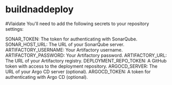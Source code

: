 # buildnaddeploy
#Vlaidate
You'll need to add the following secrets to your repository settings:



SONAR_TOKEN: The token for authenticating with SonarQube.
SONAR_HOST_URL: The URL of your SonarQube server.
ARTIFACTORY_USERNAME: Your Artifactory username.
ARTIFACTORY_PASSWORD: Your Artifactory password.
ARTIFACTORY_URL: The URL of your Artifactory registry.
DEPLOYMENT_REPO_TOKEN: A GitHub token with access to the deployment repository.
ARGOCD_SERVER: The URL of your Argo CD server (optional).
ARGOCD_TOKEN: A token for authenticating with Argo CD (optional).
